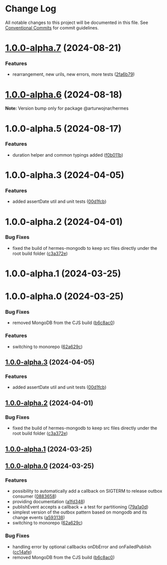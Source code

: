 # Change Log

All notable changes to this project will be documented in this file.
See [Conventional Commits](https://conventionalcommits.org) for commit guidelines.

# [1.0.0-alpha.7](https://github.com/arturwojnar/hermes/compare/@arturwojnar/hermes@1.0.0-alpha.6...@arturwojnar/hermes@1.0.0-alpha.7) (2024-08-21)

### Features

- rearrangement, new urils, new errors, more tests ([2fa6b79](https://github.com/arturwojnar/hermes/commit/2fa6b79fe4199e9ff614b04512a6f4bd44aaaa35))

# [1.0.0-alpha.6](https://github.com/arturwojnar/hermes/compare/@arturwojnar/hermes@1.0.0-alpha.5...@arturwojnar/hermes@1.0.0-alpha.6) (2024-08-18)

**Note:** Version bump only for package @arturwojnar/hermes

# 1.0.0-alpha.5 (2024-08-17)

### Features

- duration helper and common typings added ([f0b011b](https://github.com/arturwojnar/hermes/commit/f0b011b741658a2e7320179f459f51d8299de2a4))

# 1.0.0-alpha.3 (2024-04-05)

### Features

- added assertDate util and unit tests ([00d1fcb](https://github.com/arturwojnar/hermes/commit/00d1fcbecc1217fe049793eef84f208227c482ff))

# 1.0.0-alpha.2 (2024-04-01)

### Bug Fixes

- fixed the build of hermes-mongodb to keep src files directly under the root build folder ([c3a372e](https://github.com/arturwojnar/hermes/commit/c3a372e4672c9e85d7881a415cc1a0464686c5ec))

# 1.0.0-alpha.1 (2024-03-25)

# 1.0.0-alpha.0 (2024-03-25)

### Bug Fixes

- removed MongoDB from the CJS build ([b6c8ac0](https://github.com/arturwojnar/hermes/commit/b6c8ac0c0cf30d6562a15a3cb391890a7223fffd))

### Features

- switching to monorepo ([62a629c](https://github.com/arturwojnar/hermes/commit/62a629cc6b8e3ce40e9d413355e5a6cf5044204a))

## [1.0.0-alpha.3](https://github.com/arturwojnar/hermes/compare/v1.0.0-alpha.2...v1.0.0-alpha.3) (2024-04-05)

### Features

- added assertDate util and unit tests ([00d1fcb](https://github.com/arturwojnar/hermes/commit/00d1fcbecc1217fe049793eef84f208227c482ff))

## [1.0.0-alpha.2](https://github.com/arturwojnar/hermes/compare/v1.0.0-alpha.1...v1.0.0-alpha.2) (2024-04-01)

### Bug Fixes

- fixed the build of hermes-mongodb to keep src files directly under the root build folder ([c3a372e](https://github.com/arturwojnar/hermes/commit/c3a372e4672c9e85d7881a415cc1a0464686c5ec))

## [1.0.0-alpha.1](https://github.com/arturwojnar/hermes/compare/v1.0.0-alpha.0...v1.0.0-alpha.1) (2024-03-25)

## [1.0.0-alpha.0](https://github.com/arturwojnar/hermes/compare/a59313897e62e604bf00b8293d69c77b00f98dc7...v1.0.0-alpha.0) (2024-03-25)

### Features

- possibility to automatically add a callback on SIGTERM to release outbox consumer ([0883658](https://github.com/arturwojnar/hermes/commit/088365889b705404d4d83550532ca176a1887295))
- providing documentation ([a1fd348](https://github.com/arturwojnar/hermes/commit/a1fd348d45a23b0933c444619d1b5fd04da3463e))
- publishEvent accepts a callback + a test for partitioning ([79a1a0d](https://github.com/arturwojnar/hermes/commit/79a1a0da65c104d9e70b7fc6630fe6f5f6dbc30a))
- simplest version of the outbox pattern based on mongodb and its change events ([a593138](https://github.com/arturwojnar/hermes/commit/a59313897e62e604bf00b8293d69c77b00f98dc7))
- switching to monorepo ([62a629c](https://github.com/arturwojnar/hermes/commit/62a629cc6b8e3ce40e9d413355e5a6cf5044204a))

### Bug Fixes

- handling error by optional callbacks onDbError and onFailedPublish ([cc14afe](https://github.com/arturwojnar/hermes/commit/cc14afe8662daf0a60d3089452f5d98b637de5ba))
- removed MongoDB from the CJS build ([b6c8ac0](https://github.com/arturwojnar/hermes/commit/b6c8ac0c0cf30d6562a15a3cb391890a7223fffd))
